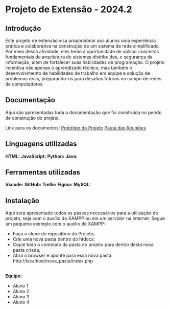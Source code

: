 # Projeto de Extensão - 2024.2

## Introdução

Este projeto de extensão visa proporcionar aos alunos uma experiência prática e colaborativa na construção de um sistema de rede simplificado. Por meio dessa atividade, eles terão a oportunidade de aplicar conceitos fundamentais de arquitetura de sistemas distribuídos, e segurança da informação, além de fortalecer suas habilidades de programação. O projeto incentiva não apenas o aprendizado técnico, mas também o desenvolvimento de habilidades de trabalho em equipe e solução de problemas reais, preparando-os para desafios futuros no campo de redes de computadores.

## Documentação

Aqui são apresentadas toda a documentação que foi construída no perído de construção do projeto.

Link para os documentos:
[Protótipo do Projeto](https://github.com/nisston/modulopython/blob/main/Plano_de_Aula_01.pdf)
[Pauta das Reuniões](https://github.com/nisston/modulopython/blob/main/Plano_de_Aula_01.pdf)

## Linguagens utilizadas

**HTML:**
**JavaScript:**
**Python:**
**Java:**

## Ferramentas utilizadas

**Vscode:**
**GitHub:**
**Trello:**
**Figma:**
**MySQL:**

## Instalação

Aqui será apresentado todos os passos necessários para a utilização do projeto, seja com o auxílio do XAMPP ou em um servidor na internet. Segue um pequeno exemplo com o auxílio do XAMPP:

* Faça o clone do repositório do Projeto;
* Crie uma nova pasta dentro do htdocs;
* Copie todo o conteúdo da pasta do projeto para dentro desta nova pasta criada;
* Abra o browser e aponte para essa nova pasta: http://localhost/nova_pasta/index.php

##

**Equipe:**

* Aluno 1
* Aluno 2
* Aluno 3
* Aluno 4


